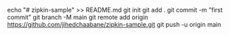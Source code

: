 echo "# zipkin-sample" >> README.md
git init
git add .
git commit -m "first commit"
git branch -M main
git remote add origin https://github.com/jihedchaabane/zipkin-sample.git
git push -u origin main
